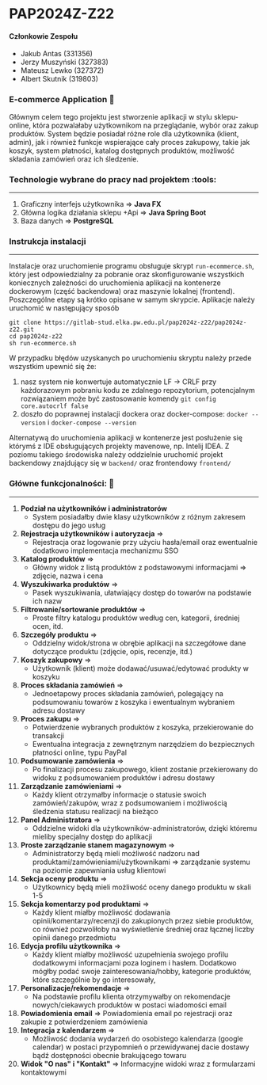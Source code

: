 # PAP2024Z-Z22

#### Członkowie Zespołu
- Jakub Antas (331356)
- Jerzy Muszyński (327383)
- Mateusz Lewko (327372)
- Albert Skutnik (319803)


### E-commerce Application :shopping_cart:

Głównym celem tego projektu jest stworzenie aplikacji w stylu sklepu-online, która pozwalałaby użytkownikom na przeglądanie, wybór oraz zakup produktów. System będzie posiadał różne role dla użytkownika (klient, admin), jak i również funkcje wspierające cały proces zakupowy, takie jak koszyk, system płatności, katalog dostępnych produktów, możliwość składania zamówień oraz ich śledzenie.

### Technologie wybrane do pracy nad projektem :tools:

---

1. Graficzny interfejs użytkownika =\> **Java FX**
2. Główna logika działania sklepu +Api =\> **Java Spring Boot**
3. Baza danych =\> **PostgreSQL**

### Instrukcja instalacji

---

Instalacje oraz uruchomienie programu obsługuje skrypt `run-ecommerce.sh`, który jest odpowiedzialny za pobranie oraz skonfigurowanie wszystkich koniecznych zależności do uruchomienia aplikacji na kontenerze dockerowym (część backendowa) oraz maszynie lokalnej (frontend). Poszczególne etapy są krótko opisane w samym skrypcie. Aplikacje należy uruchomić w następujący sposób

```
git clone https://gitlab-stud.elka.pw.edu.pl/pap2024z-z22/pap2024z-z22.git
cd pap2024z-z22
sh run-ecommerce.sh
```

W przypadku błędów uzyskanych po uruchomieniu skryptu należy przede wszystkim upewnić się że: 
1. nasz system nie konwertuje automatycznie LF -> CRLF przy każdorazowym pobraniu kodu ze zdalnego repozytorium, potencjalnym rozwiązaniem może być zastosowanie komendy  `git config core.autocrlf false`
2. doszło do poprawnej instalacji dockera oraz docker-compose: `docker --version` i `docker-compose --version`

Alternatywą do uruchomienia aplikacji w kontenerze jest posłużenie się którymś z IDE obsługujących projekty mavenowe, np. Intelij IDEA. Z poziomu takiego środowiska należy oddzielnie uruchomić projekt backendowy znajdujący się w `backend/` oraz frontendowy `frontend/`

### Główne funkcjonalności: :rocket:

---

 1. **Podział na użytkowników i administratorów**
    * System posiadałby dwie klasy użytkowników z różnym zakresem dostępu do jego usług
 2. **Rejestracja użytkowników i autoryzacja** =\>
    * Rejestracja oraz logowanie przy użyciu hasła/email oraz ewentualnie dodatkowo implementacja mechanizmu SSO
 3. **Katalog produktów** =\>
    * Główny widok z listą produktów z podstawowymi informacjami =\> zdjęcie, nazwa i cena
 4. **Wyszukiwarka produktów** =\>
    * Pasek wyszukiwania, ułatwiający dostęp do towarów na podstawie ich nazw
 5. **Filtrowanie/sortowanie produktów** =\>
    * Proste filtry katalogu produktów według cen, kategorii, średniej ocen, itd.
 6. **Szczegóły produktu** =\>
    * Oddzielny widok/strona w obrębie aplikacji na szczegółowe dane dotyczące produktu (zdjęcie, opis, recenzje, itd.)
 7. **Koszyk zakupowy** =\>
    * Użytkownik (klient) może dodawać/usuwać/edytować produkty w koszyku
 8. **Proces składania zamówień** =\>
    * Jednoetapowy proces składania zamówień, polegający na podsumowaniu towarów z koszyka i ewentualnym wybraniem adresu dostawy
 9. **Proces zakupu** =\>
    * Potwierdzenie wybranych produktów z koszyka, przekierowanie do transakcji
    * Ewentualna integracja z zewnętrznym narzędziem do bezpiecznych płatności online, typu PayPal
10. **Podsumowanie zamówienia** =\>
    * Po finalizacji procesu zakupowego, klient zostanie przekierowany do widoku z podsumowaniem produktów i adresu dostawy
11. **Zarządzanie zamówieniami** =\>
    * Każdy klient otrzymałby informacje o statusie swoich zamówień/zakupów, wraz z podsumowaniem i możliwością śledzenia statusu realizacji na bieżąco
12. **Panel Administratora** =\>
    * Oddzielne widoki dla użytkowników-administratorów, dzięki któremu mieliby specjalny dostęp do aplikacji
13. **Proste zarządzanie stanem magazynowym** =\>
    * Administratorzy będą mieli możliwość nadzoru nad produktami/zamówieniami/użytkownikami =\> zarządzanie systemu na poziomie zapewniania usług klientowi
14. **Sekcja oceny produktu** =\>
    * Użytkownicy będą mieli możliwość oceny danego produktu w skali 1-5
15. **Sekcja komentarzy pod produktami** =\>
    * Każdy klient miałby możliwość dodawania opinii/komentarzy/recenzji do zakupionych przez siebie produktów, co również pozwoliłoby na wyświetlenie średniej oraz łącznej liczby opinii danego przedmiotu
16. **Edycja profilu użytkownika** =\>
    * Każdy klient miałby możliwość uzupełnienia swojego profilu dodatkowymi informacjami poza loginem i hasłem. Dodatkowo mógłby podać swoje zainteresowania/hobby, kategorie produktów, które szczególnie by go interesowały,
17. **Personalizacje/rekomendacje** =\>
    * Na podstawie profilu klienta otrzymywałby on rekomendacje nowych/ciekawych produktów w postaci wiadomości email
18. **Powiadomienia email** =\> Powiadomienia email po rejestracji oraz zakupie z potwierdzeniem zamówienia
19. **Integracja z kalendarzem** =\>
    * Możliwość dodania wydarzeń do osobistego kalendarza (google calendar) w postaci przypomnień o przewidywanej dacie dostawy bądź dostępności obecnie brakującego towaru
20. **Widok "O nas" i "Kontakt"** =\> Informacyjne widoki wraz z formularzami kontaktowymi
